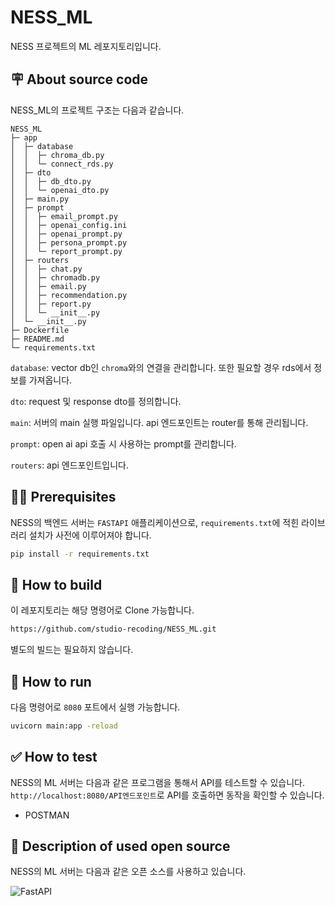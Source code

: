 # NESS_ML

NESS 프로젝트의 ML 레포지토리입니다.

## 🪧 About source code

NESS_ML의 프로젝트 구조는 다음과 같습니다.

```
NESS_ML
├─ app
│  ├─ database
│  │  ├─ chroma_db.py
│  │  └─ connect_rds.py
│  ├─ dto
│  │  ├─ db_dto.py
│  │  └─ openai_dto.py
│  ├─ main.py
│  ├─ prompt
│  │  ├─ email_prompt.py
│  │  ├─ openai_config.ini
│  │  ├─ openai_prompt.py
│  │  ├─ persona_prompt.py
│  │  └─ report_prompt.py
│  ├─ routers
│  │  ├─ chat.py
│  │  ├─ chromadb.py
│  │  ├─ email.py
│  │  ├─ recommendation.py
│  │  ├─ report.py
│  │  └─ __init__.py
│  └─ __init__.py
├─ Dockerfile
├─ README.md
└─ requirements.txt

```

`database`: vector db인 `chroma`와의 연결을 관리합니다. 또한 필요할 경우 rds에서 정보를 가져옵니다.

`dto`: request 및 response dto를 정의합니다.

`main`: 서버의 main 실행 파일입니다. api 엔드포인트는 router를 통해 관리됩니다.

`prompt`: open ai api 호출 시 사용하는 prompt를 관리합니다.

`routers`: api 엔드포인트입니다.

## 👩‍💻 Prerequisites
NESS의 백엔드 서버는 `FASTAPI`  애플리케이션으로, `requirements.txt`에 적힌 라이브러리 설치가 사전에 이루어져야 합니다.
```bash
pip install -r requirements.txt
```

## 🔧 How to build
이 레포지토리는 해당 명령어로 Clone 가능합니다.
```bash
https://github.com/studio-recoding/NESS_ML.git
```
별도의 빌드는 필요하지 않습니다.

##  🚀 How to run
다음 명령어로 `8080` 포트에서 실행 가능합니다.
```bash
uvicorn main:app -reload
```
## ✅ How to test
NESS의 ML 서버는 다음과 같은 프로그램을 통해서 API를 테스트할 수 있습니다.
`http://localhost:8080/API엔드포인트`로 API를 호출하면 동작을 확인할 수 있습니다.
- POSTMAN

## 📌 Description of used open source
NESS의 ML 서버는 다음과 같은 오픈 소스를 사용하고 있습니다.
<div>
<img alt="FastAPI" src ="https://img.shields.io/badge/fastapi-009688.svg?&style=for-the-badge&logo=fastapi&logoColor=white"/>
</div>

